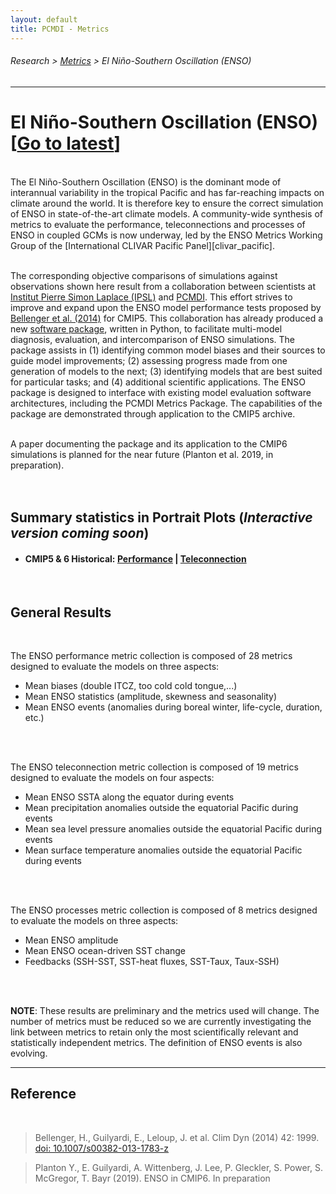 ```yaml
---
layout: default
title: PCMDI - Metrics
---
```

###### Research > [Metrics][Metrics] > El Niño-Southern Oscillation (ENSO)
---

# El Niño-Southern Oscillation (ENSO) [[Go to latest][latest]]
<br/>
The El Niño-Southern Oscillation (ENSO) is the dominant mode of interannual variability in the tropical Pacific and has far-reaching impacts on climate around the world. It is therefore key to ensure the correct simulation of ENSO in state-of-the-art climate models. A community-wide synthesis of metrics to evaluate the performance, teleconnections and processes of ENSO in coupled GCMs is now underway, led by the ENSO Metrics Working Group of the [International CLIVAR Pacific Panel][clivar_pacific]. 
<br/>
<br/>

The corresponding objective comparisons of simulations against observations shown here result from a collaboration between scientists at [Institut Pierre Simon Laplace (IPSL)][ipsl] and [PCMDI][pcmdi]. This effort strives to improve and expand upon the ENSO model performance tests proposed by [Bellenger et al. (2014)][Bellenger2014] for CMIP5. This collaboration has already produced a new [software package][githubrepo], written in Python, to facilitate multi-model diagnosis, evaluation, and intercomparison of ENSO simulations. The package assists in (1) identifying common model biases and their sources to guide model improvements; (2) assessing progress made from one generation of models to the next; (3) identifying models that are best suited for particular tasks; and (4) additional scientific applications. The ENSO package is designed to interface with existing model evaluation software architectures, including the PCMDI Metrics Package. The capabilities of the package are demonstrated through application to the CMIP5 archive. 
<br/>
<br/>

A paper documenting the package and its application to the CMIP6 simulations is planned for the near future (Planton et al. 2019, in preparation).
<br/>
<br/>
<br/>

## Summary statistics in Portrait Plots (_Interactive version coming soon_)

- #### CMIP5 & 6 Historical: [Performance][CMIP5_6_enso_perf] | [Teleconnection][CMIP5_6_enso_tel] 

<br/>

## General Results
<br/>

The ENSO performance metric collection is composed of 28 metrics designed to evaluate the models on three aspects:
- Mean biases (double ITCZ, too cold cold tongue,...)
- Mean ENSO statistics (amplitude, skewness and seasonality)
- Mean ENSO events (anomalies during boreal winter, life-cycle, duration, etc.)
<br/>
<br/>


The ENSO teleconnection metric collection is composed of 19 metrics designed to evaluate the models on four aspects:
- Mean ENSO SSTA along the equator during events
- Mean precipitation anomalies outside the equatorial Pacific during events
- Mean sea level pressure anomalies outside the equatorial Pacific during events
- Mean surface temperature anomalies outside the equatorial Pacific during events
<br/>
<br/>

The ENSO processes metric collection is composed of 8 metrics designed to evaluate the models on three aspects:
- Mean ENSO amplitude
- Mean ENSO ocean-driven SST change
- Feedbacks (SSH-SST, SST-heat fluxes, SST-Taux, Taux-SSH)

<!--These metrics are based on [Bayr et al. (2019)][Bayr2019].-->
<br/>
<br/>

**NOTE**: These results are preliminary and the metrics used will change. The number of metrics must be reduced so we are currently investigating the link between metrics to retain only the most scientifically relevant and statistically independent metrics. The definition of ENSO events is also evolving.

---

## Reference
<br/>

<!--
  > Bayr, T., C. Wengel, M. Latif, D. Dommenget, J. Lübbecke, W. Park (2019). Error compensation of ENSO atmospheric feedbacks in climate models and its influence on simulated ENSO dynamics. Clim. Dyn., 53 [doi: 10.1007/s00382-018-4575-7][Bayr2019]
-->

  > Bellenger, H., Guilyardi, E., Leloup, J. et al. Clim Dyn (2014) 42: 1999. [doi: 10.1007/s00382-013-1783-z][Bellenger2014]

  > Planton Y., E. Guilyardi, A. Wittenberg, J. Lee, P. Gleckler, S. Power, S. McGregor, T. Bayr (2019). ENSO in CMIP6. In preparation


[githubrepo]: https://github.com/eguil/ENSO_metrics/wiki
[clivar_pacific]: http://www.clivar.org/clivar-panels/pacific
[pcmdi]: https://pcmdi.llnl.gov/
[ipsl]: https://www.ipsl.fr/en/

[Bayr2019]: https://doi.org/10.1007/s00382-018-4575-7
[Bellenger2014]: https://doi.org/10.1007/s00382-013-1783-z

[CMIP5_6_enso_perf]: {{site.baseurl}}/research/metrics/enso/cmip5_6_enso_perf.html
[CMIP5_6_enso_tel]: {{site.baseurl}}/research/metrics/enso/cmip5_6_enso_tel.html

[Metrics]:{{site.baseurl}}/research/metrics/
[latest]: {{site.baseurl}}/research/metrics/enso/


